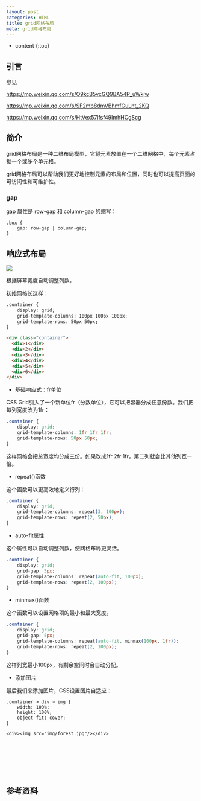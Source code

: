 ```yaml
---
layout: post
categories: HTML
title: grid网格布局
meta: grid网格布局
---
```

* content
{:toc}

## 引言

参见 

<https://mp.weixin.qq.com/s/O9kcB5vcGQ9BA54P_uWkjw>

<https://mp.weixin.qq.com/s/SF2mb8dmVBhmfGuLnt_2KQ>

<https://mp.weixin.qq.com/s/HtVex57lfsf49ImhHCgScg>

## 简介

grid网格布局是一种二维布局模型，它将元素放置在一个二维网格中，每个元素占据一个或多个单元格。

grid网格布局可以帮助我们更好地控制元素的布局和位置，同时也可以提高页面的可访问性和可维护性。


### gap

gap 属性是 row-gap 和 column-gap 的缩写；

```
.box {
	gap: row-gap | column-gap;
}
```

## 响应式布局

![]({{site.baseurl}}/images/20250730/20250730145021.gif)

根据屏幕宽度自动调整列数。

初始网格长这样：
```html
.container {  
    display: grid;  
    grid-template-columns: 100px 100px 100px;  
    grid-template-rows: 50px 50px;  
}

<div class="container">  
  <div>1</div>  
  <div>2</div>  
  <div>3</div>  
  <div>4</div>  
  <div>5</div>  
  <div>6</div>  
</div>
```

* 基础响应式：fr单位

CSS Grid引入了一个新单位fr（分数单位），它可以把容器分成任意份数。我们把每列宽度改为1fr：
```css
.container {  
    display: grid;  
    grid-template-columns: 1fr 1fr 1fr;  
    grid-template-rows: 50px 50px;  
}
```

这样网格会把总宽度均分成三份。如果改成1fr 2fr 1fr，第二列就会比其他列宽一倍。

* repeat()函数

这个函数可以更高效地定义行列：

```css
.container {  
    display: grid;  
    grid-template-columns: repeat(3, 100px);  
    grid-template-rows: repeat(2, 50px);  
}
```

* auto-fit属性

这个属性可以自动调整列数，使网格布局更灵活。

```css
.container {  
    display: grid;  
    grid-gap: 5px;  
    grid-template-columns: repeat(auto-fit, 100px);  
    grid-template-rows: repeat(2, 100px);  
}
```

* minmax()函数

这个函数可以设置网格项的最小和最大宽度。

```css
.container {  
    display: grid;  
    grid-gap: 5px;  
    grid-template-columns: repeat(auto-fit, minmax(100px, 1fr));  
    grid-template-rows: repeat(2, 100px);  
}
```

这样列宽最小100px，有剩余空间时会自动分配。

* 添加图片

最后我们来添加图片，CSS设置图片自适应：
```
.container > div > img {  
    width: 100%;  
    height: 100%;  
    object-fit: cover;  
}

<div><img src="img/forest.jpg"/></div>
```




<br/><br/><br/><br/><br/>
## 参考资料 


